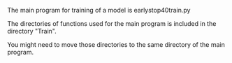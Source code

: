 The main program for training of a model is earlystop40train.py

The directories of functions used for the main program is included in the directory "Train".

You might need to move those directories to the same directory of the main program.
